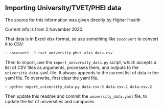 Importing University/TVET/PHEI data
-----------------------------------
The source for this information was given directly by Higher Health

Current info is from 2 November 2020.

That data is in Excel xlsx format, so use something like `ssconvert` to convert it to CSV:
```bash
~ ssconvert -S tvet_university_phei.xlxs data.csv
```

Then to import, use the `import_university_data.py` script, which accepts a list of CSV files as arguments, processes them, and outputs to the `university_data.yaml` file. It always appends to the current list of data in the yaml file. To overwrite, first clear the yaml file.

```bash
~ python import_university_data.py data.csv.0 data.csv.1 data.csv.2
```

Then update this readme and commit the `university_data.yaml` file, to update the list of universities and campuses
